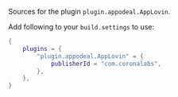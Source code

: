 Sources for the plugin `plugin.appodeal.AppLovin`.

Add following to your `build.settings` to use:
```lua
{
    plugins = {
        "plugin.appodeal.AppLovin" = {
            publisherId = "com.coronalabs",
        },
    },
}
```
